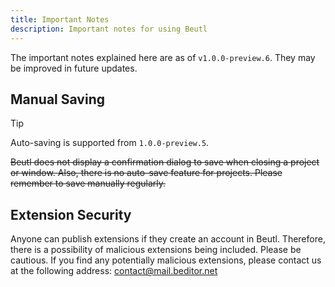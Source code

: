 ```yaml
---
title: Important Notes
description: Important notes for using Beutl
---
```


The important notes explained here are as of `v1.0.0-preview.6`.
They may be improved in future updates.

## Manual Saving
> [!TIP]
> Auto-saving is supported from `1.0.0-preview.5`.

~~Beutl does not display a confirmation dialog to save when closing a project or window.
Also, there is no auto-save feature for projects.
Please remember to save manually regularly.~~

## Extension Security
Anyone can publish extensions if they create an account in Beutl.
Therefore, there is a possibility of malicious extensions being included.
Please be cautious.
If you find any potentially malicious extensions, please contact us at the following address:
contact@mail.beditor.net